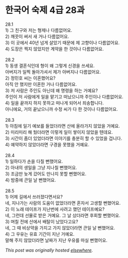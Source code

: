 # 한국어 숙제 4급 28과

<div>
<div>28.1</div>
<div>1) &#44536; &#52828;&#44396;&#50752; &#51200;&#45716; &#54805;&#51228;&#45208; &#45796;&#47492;&#50630;&#50612;&#50836;.</div>
<div>2) &#44648;&#45143;&#51060; &#50024;&#49436; &#49352; &#44144;&#45208; &#45796;&#47492;&#50630;&#50612;&#50836;.</div>
<div>3) &#51060; &#44275;&#50640;&#49436; 40&#45380; &#45336;&#44172; &#49332;&#50520;&#44592; &#46412;&#47928;&#50640; &#51228; &#44256;&#54693;&#51060;&#45208; &#45796;&#47492;&#50630;&#50612;&#50836;.</div>
<div>4) &#46020;&#51109;&#51008; &#52237;&#51648; &#50506;&#50520;&#51648;&#47564; &#44228;&#50557;&#51012; &#54620; &#44163;&#51060;&#45208; &#45796;&#47492;&#50630;&#50612;&#50836;.</div>
<div> </div>
<br><div>28.2</div>
<div>1) &#46041;&#49373; &#44208;&#54844;&#49885;&#51064;&#45936; &#54805;&#51060; &#50780; &#44536;&#47111;&#44172; &#49888;&#44221;&#51012; &#50416;&#49464;&#50836;.</div>
<div>&#50500;&#48260;&#51648;&#44032; &#51068;&#52237; &#46028;&#50500;&#44032;&#49492;&#49436; &#51228;&#44032; &#50500;&#48260;&#51648;&#45208; &#45796;&#47492;&#50630;&#50612;&#50836;.</div>
<div>2) &#51221;&#48124;&#54840; &#50472;&#45716; &#51060;&#54844;&#54664;&#50612;&#50836;?</div>
<div>&#50500;&#51649; &#50504; &#54664;&#51648;&#47564; &#51060;&#54844;&#54620; &#44144;&#45208; &#45796;&#47492;&#50630;&#50612;&#50836;.</div>
<div>3) &#51200; &#49324;&#46988;&#51008; &#51452;&#51064;&#46020; &#50500;&#45772;&#45936; &#50780; &#47749;&#47161;&#51012; &#54616;&#45716; &#44144;&#50696;&#50836;?</div>
<div>&#51452;&#51064;&#51060; &#51200; &#49324;&#46988;&#50640;&#44172; &#51068;&#51012; &#47585;&#44592;&#44256; &#46496;&#45228;&#51004;&#45768;&#44620; &#51452;&#51064;&#51060;&#45208; &#45796;&#47492;&#50630;&#50612;&#50836;.</div>
<div>4) &#51068;&#51012; &#45149;&#44620;&#51648; &#54616;&#51648; &#47803;&#54616;&#44256; &#46496;&#45208;&#44172; &#46104;&#50612;&#49436; &#51396;&#49569;&#54633;&#45768;&#45796;.</div>
<div>&#50500;&#45768;&#50640;&#50836;, &#44144;&#51032; &#45149;&#45228;&#51004;&#45768;&#44620; &#49688;&#51221; &#50472;&#44032; &#45796; &#54620; &#44163;&#51060;&#45208; &#45796;&#47492;&#50630;&#50612;&#50836;.</div>
<div> </div>
<br><div>28.3</div>
<div>1) &#50500;&#52840;&#50640; &#51068;&#44592; &#50696;&#48372;&#47484; &#46308;&#50632;&#45908;&#46972;&#47732; &#49328;&#50640; &#50732;&#46972;&#44032;&#51648; &#50506;&#50520;&#51012; &#44144;&#50696;&#50836;.</div>
<div>2) &#48120;&#47532;&#48120;&#47532; &#54644; &#46208;&#45908;&#46972;&#47732; &#51060;&#47111;&#44172; &#51068;&#51060; &#49939;&#51060;&#51648; &#50506;&#50520;&#51012; &#53584;&#45936;&#50836;.</div>
<div>3) &#49884;&#44036;&#51060; &#51328;&#45908; &#51080;&#50632;&#45908;&#46972;&#47732; &#51060;&#50556;&#44592;&#47484; &#52649;&#48516;&#55176; &#54624; &#49688; &#51080;&#50632;&#51012; &#44161;&#45768;&#45796;.</div>
<div>4) &#50696;&#50557;&#54616;&#51648; &#50506;&#50520;&#45908;&#46972;&#47732; &#44396;&#44221;&#51012; &#47803;&#54664;&#51012; &#44144;&#50696;&#50836;.</div>
<div> </div>
<br><div>28.4</div>
<div>1) &#51068;&#54616;&#45796;&#44032; &#49552;&#51012; &#45796;&#52832; &#48852;&#54664;&#50612;&#50836;.<br>2) &#50500;&#45236;&#51032; &#49373;&#51068;&#51012; &#44536;&#45285; &#51648;&#45208;&#52832; &#48852;&#54664;&#50612;&#50836;.<br>3) &#51312;&#44552;&#47564; &#45734;&#44172; &#44052;&#50612;&#46020; &#47564;&#45208;&#51648; &#47803;&#54624; &#48852;&#54664;&#50612;&#50836;.<br>4) &#48164;&#51473;&#50640; &#53360;&#51068; &#45216; &#48852;&#54664;&#50612;&#50836;.<br><br>28.5<br>1) &#50612;&#51228; &#44600;&#50640;&#49436; &#50416;&#47084;&#51276;&#45796;&#47732;&#49436;&#50836;?<br>&#45348;, &#51648;&#45208;&#44032;&#45716; &#49324;&#46988;&#51032; &#46020;&#50880;&#51060; &#50630;&#50632;&#45908;&#46972;&#47732; &#54844;&#51088;&#49436; &#44256;&#49373;&#54624; &#48852;&#54664;&#50612;&#50836;.<br>2) &#51060; &#45432;&#47000; &#53580;&#51060;&#54532;&#44032; &#51648;&#45212;&#48264;&#50640; &#49324;&#47140;&#44256; &#54664;&#45912; &#53580;&#51060;&#54532;&#50696;&#50836;?<br>&#45348;, &#44536;&#47088;&#45936; &#49440;&#47932;&#47196; &#48155;&#51008; &#44144;&#50696;&#50836;.  &#44536; &#45216; &#49344;&#45908;&#46972;&#47732; &#54980;&#54924;&#54624; &#48852;&#54664;&#50612;&#50836;.<br>3) &#47728;&#52832; &#51204;&#50640; &#49328;&#50640;&#49436; &#48176;&#53448;&#51060; &#45228;&#50632;&#45796;&#44256;&#50836;?<br>&#45348;, &#44536; &#46412; &#48708;&#49345;&#50557;&#51012; &#44032;&#51648;&#44256; &#44032;&#51648; &#50506;&#50520;&#45908;&#46972;&#47732; &#53360;&#51068; &#45216; &#48852;&#54664;&#50612;&#50836;.<br>4) &#44536; &#50864;&#50976;&#45716; &#50976;&#54952; &#44592;&#44036;&#51060; &#51648;&#45212; &#44144;&#50696;&#50836;.<br>&#47568;&#54644; &#51452;&#51648; &#50506;&#50520;&#45908;&#46972;&#47732; &#45216;&#51676;&#44032; &#51648;&#45212; &#50864;&#50976;&#47484; &#47560;&#49892; &#48852;&#54664;&#50612;&#50836;.<br>
</div>
</div>


*This post was originally hosted [elsewhere](http://planspace.blogspot.com/2009/07/4-28.html).*
